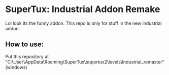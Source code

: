 # SuperTux: Industrial Addon Remake

Lol look its the funny addon. This repo is only for stuff in the new industrial addon.

## How to use:
Put this repository at "C:\User\AppData\Roaming\SuperTux\supertux2\levels\Industrial_remaster" (windows)


